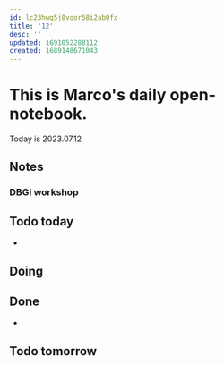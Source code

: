 ```yaml
---
id: lc23hwq5j8vqor58i2ab0fx
title: '12'
desc: ''
updated: 1691052288112
created: 1689148671043
---
```

# This is Marco's daily open-notebook.

Today is 2023.07.12


## Notes
### DBGI workshop



## Todo today
* 

## Doing


## Done
* 


## Todo tomorrow
 